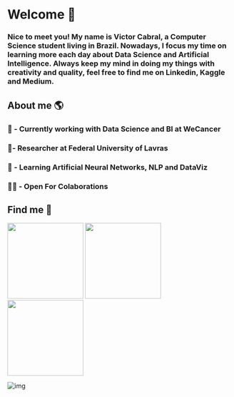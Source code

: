 # Welcome 👋

### Nice to meet you! My name is Victor Cabral, a Computer Science student living in Brazil. Nowadays, I focus my time on learning more each day about Data Science and Artificial Intelligence. Always keep my mind in doing my things with creativity and quality, feel free to find me on Linkedin, Kaggle and Medium. 

## About me 🌎

### 🏥 - Currently working with Data Science and BI at WeCancer

### 🏫- Researcher at Federal University of Lavras

### 🌳 - Learning Artificial Neural Networks, NLP and DataViz

### 🤝🏻 - Open For Colaborations

## Find me 🔎

<a href="https://www.kaggle.com/victorcabral/"><img width="170" src="https://github.com/victorcabral029/victorcabral029/blob/main/assets/kaggle.png"></a>
<a href="https://www.linkedin.com/in/iamvictorcabral/"><img width="170" src="https://github.com/victorcabral029/victorcabral029/blob/main/assets/linkedin.png"></a>
<a href="https://medium.com/@iamvictorcabral/"><img width="170" src="https://github.com/victorcabral029/victorcabral029/blob/main/assets/medium.png"></a>

![img](https://github.com/victorcabral029/minhabio-gcc259-/blob/img.jpeg?raw=true)
